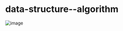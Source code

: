 # data-structure--algorithm
![image](https://github.com/ddang-jung/data-structure--algorithm/assets/100337589/34ba5f99-3959-4c71-952c-07fd5cd9c005)
